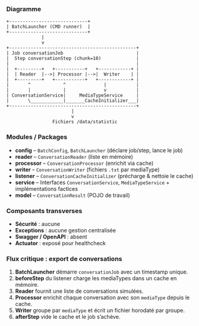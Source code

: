 ### Diagramme
```
+-----------------------------+
| BatchLauncher (CMD runner)  |
+-----------------------------+
             |
             v
+-----------------------------------------------+
| Job conversationJob                           |
|  Step conversationStep (chunk=10)             |
|                                               |
|  +---------+   +-----------+   +------------+ |
|  | Reader  |-->| Processor |-->|  Writer    | |
|  +---------+   +-----------+   +------------+ |
|       ^            ^              |           |
|       |            |              v           |
| ConversationService|     MediaTypeService     |
|       \____________|_______CacheInitializer___|
+-----------------------------------------------+
                        |
                        v
                 Fichiers /data/statistic
```

### Modules / Packages
- **config** – `BatchConfig`, `BatchLauncher` (déclare job/step, lance le job)  
- **reader** – `ConversationReader` (liste en mémoire)  
- **processor** – `ConversationProcessor` (enrichit via cache)  
- **writer** – `ConversationWriter` (fichiers `.txt` par mediaType)  
- **listener** – `ConversationCacheInitializer` (précharge & nettoie le cache)  
- **service** – Interfaces `ConversationService`, `MediaTypeService` + implémentations factices  
- **model** – `ConversationResult` (POJO de travail)

### Composants transverses
- **Sécurité** : aucune  
- **Exceptions** : aucune gestion centralisée  
- **Swagger / OpenAPI** : absent  
- **Actuator** : exposé pour healthcheck

### Flux critique : export de conversations
1. **BatchLauncher** démarre `conversationJob` avec un timestamp unique.  
2. **beforeStep** du listener charge les mediaTypes dans un cache en mémoire.  
3. **Reader** fournit une liste de conversations simulées.  
4. **Processor** enrichit chaque conversation avec son `mediaType` depuis le cache.  
5. **Writer** groupe par `mediaType` et écrit un fichier horodaté par groupe.  
6. **afterStep** vide le cache et le job s’achève.  
